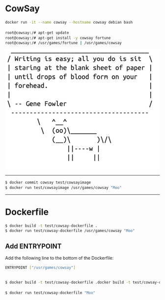 # CowSay

```bash
docker run -it --name cowsay --hostname cowsay debian bash

root@cowsay:/# apt-get update
root@cowsay:/# apt-get install -y cowsay fortune
root@cowsay:/# /usr/games/fortune | /usr/games/cowsay
```

![alt](../assets/cowsay.png)

---

```bash
$ docker commit cowsay test/cowsayimage
$ docker run test/cowsayimage /usr/games/cowsay "Moo"
```
---
# Dockerfile

```bash
$ docker build -t test/cowsay-dockerfile .
$ docker run test/cowsay-dockerfile /usr/games/cowsay "Moo"
```

## Add ENTRYPOINT
Add the following line to the bottom of the Dockerfile:
```bash
ENTRYPOINT ["/usr/games/cowsay"]
```

```bash

$ docker build -t test/cowsay-dockerfile .docker build -t test/cowsay-dockerfile .

$ docker run test/cowsay-dockerfile "Moo"
```